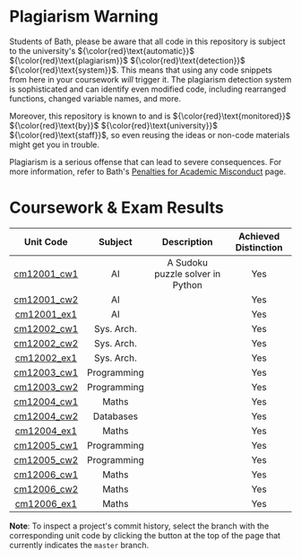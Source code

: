 # Plagiarism Warning

Students of Bath, please be aware that all code in this repository is subject
to the university's ${\color{red}\text{automatic}}$
${\color{red}\text{plagiarism}}$ ${\color{red}\text{detection}}$
${\color{red}\text{system}}$. This means that using any code snippets from here
in your coursework *will* trigger it. The plagiarism detection system
is sophisticated and can identify even modified code, including rearranged
functions, changed variable names, and more.

Moreover, this repository is known to and is ${\color{red}\text{monitored}}$
${\color{red}\text{by}}$ ${\color{red}\text{university}}$
${\color{red}\text{staff}}$, so even reusing the ideas or non-code materials
might get you in trouble.

Plagiarism is a serious offense that can lead to severe consequences. For more
information, refer to Bath's [Penalties for Academic
Misconduct](https://www.bath.ac.uk/campaigns/academic-integrity-penalties-for-academic-misconduct/)
page.

# Coursework & Exam Results

| Unit Code                        |Subject    |Description|Achieved Distinction|
|:--------------------------------:|:---------:|:-----------:|:-----------:|
|[cm12001_cw1](./Y1/cm12001_cw1/)  |AI         |A Sudoku puzzle solver in Python|Yes
|[cm12001_cw2](./Y1/cm12001_cw2/)  |AI         ||Yes
|[cm12001_ex1](./Y1/Y1_results.pdf)|AI         ||Yes
|[cm12002_cw1](./Y1/cm12002_cw1/)  |Sys. Arch. ||Yes
|[cm12002_cw2](./Y1/cm12002_cw2/)  |Sys. Arch. ||Yes
|[cm12002_ex1](./Y1/Y1_results.pdf)|Sys. Arch. ||Yes
|[cm12003_cw1](./Y1/cm12003_cw1/)  |Programming||Yes
|[cm12003_cw2](./Y1/cm12003_cw2/)  |Programming||Yes
|[cm12004_cw1](./Y1/cm12004_cw1/)  |Maths      ||Yes
|[cm12004_cw2](./Y1/cm12004_cw2/)  |Databases  ||Yes
|[cm12004_ex1](./Y1/Y1_results.pdf)|Maths      ||Yes
|[cm12005_cw1](./Y1/cm12005_cw1/)  |Programming||Yes
|[cm12005_cw2](./Y1/cm12005_cw2/)  |Programming||Yes
|[cm12006_cw1](./Y1/cm12006_cw1/)  |Maths      ||Yes
|[cm12006_cw2](./Y1/cm12006_cw2/)  |Maths      ||Yes
|[cm12006_ex1](./Y1/Y1_results.pdf)|Maths      ||Yes

**Note**: To inspect a project's commit history, select the branch with the
corresponding unit code by clicking the button at the top of the page that
currently indicates the `master` branch.
